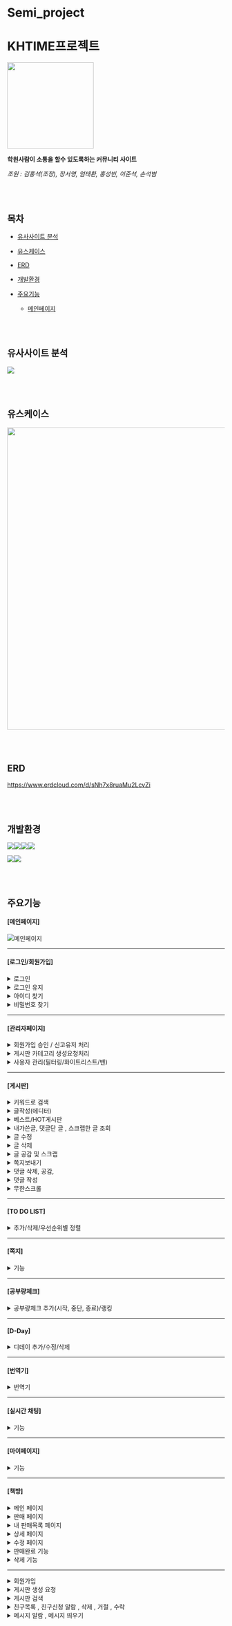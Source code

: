 # Semi_project

<h1>KHTIME프로젝트</h1>

<img src="https://github.com/hongsuk2615/Semi_project/assets/117423274/789b81d6-8efd-4ae3-8a52-bec223a5c9fb" width="200" height="200">

<b> 학원사람이 소통을 할수 있도록하는 커뮤니티 사이트 </b>

<i>조원 : 김홍석(조장), 장서영, 엄태환, 홍성빈, 이준석, 손석범</i>

<br><br>
<h2>목차</h2>

* [유사사이트 분석](#유사사이트-분석)

* [유스케이스](#유스케이스)

* [ERD](#erd)

* [개발환경](#개발환경)

* [주요기능](#주요기능)
  * [메인페이지](#메인페이지)

<br><br>

<h2>유사사이트 분석</h2>

<img src="https://github.com/hongsuk2615/Semi_project/assets/117423274/62f071b7-77a9-4c5d-8d17-f9c59aad5349">



<br><br>
<h2>유스케이스</h2>

<img src="https://github.com/hongsuk2615/Semi_project/assets/117423274/bd6f5fa3-938e-4c0c-b705-8aebfdbb7c0f" width = "600" height="700">



<br><br>
<h2>ERD</h2>
<a href="https://www.erdcloud.com/d/E8y2JgZpyspgJ7SPj">https://www.erdcloud.com/d/sNh7x8ruaMu2LcvZi</a>

<br><br>
<h2>개발환경</h2>

<img src="https://img.shields.io/badge/html5-E34F26?style=for-the-badge&logo=html5&logoColor=white"><img src="https://img.shields.io/badge/css-1572B6?style=for-the-badge&logo=css3&logoColor=white"><img src="https://img.shields.io/badge/javascript-F7DF1E?style=for-the-badge&logo=javascript&logoColor=white"><img src="https://img.shields.io/badge/jquery-0769AD?style=for-the-badge&logo=jquery&logoColor=white">


<img src="https://img.shields.io/badge/eclipse-2C2255?style=for-the-badge&logo=eclipseide&logoColor=white"><img src="https://img.shields.io/badge/ORACLE_SQLDEVELOPER-9F1D20?style=for-the-badge&logo=ORACLE&logoColor=white">

<br><br>
<h2>주요기능</h2>

 <h4>[메인페이지]</h4>

![메인페이지](https://github.com/hongsuk2615/Semi_project/assets/117423274/dc68d98c-6124-454e-bf1b-b52b3511e999)


<hr/>

 <h4>[로그인/회원가입]</h4>


<details>
<summary>로그인</summary>
<div markdown="1">
 
![로그인](https://github.com/hongsuk2615/Semi_project/assets/117423182/b5a2c6d3-4bdf-44f5-a1eb-c90dbd07f71b)

</div>
</details>

<details>
<summary>로그인 유지</summary>
<div markdown="1">
 
![로그인유지](https://github.com/hongsuk2615/Semi_project/assets/117423182/834e2d9e-5b6b-43a0-b8c8-00585c965a96)

</div>
</details>

<details>
<summary>아이디 찾기</summary>
<div markdown="1">
 
![아이디찾기](https://github.com/hongsuk2615/Semi_project/assets/117423182/7876f98d-2ec5-4f5f-8ea2-fc8225ca09dc)

</div>
</details>

<details>
<summary>비밀번호 찾기</summary>
<div markdown="1">
 
![비밀번호찾기](https://github.com/hongsuk2615/Semi_project/assets/117423182/34a4e868-b55e-4c07-bf4e-1d074f221028)

</div>
</details>
<hr/>

<h4>[관리자페이지]</h4>


<details>
<summary>회원가입 승인 / 신고유저 처리</summary>
<div markdown="1">
  
![회원가입승인, 사용자 관리](https://github.com/hongsuk2615/Semi_project/assets/117423274/7716b2db-d401-444a-9e13-eac1f4e5776f)


</div>
</details>

<details>
<summary>게시판 카테고리 생성요청처리</summary>
<div markdown="1">
 
![게시판 카테고리 생성요청처리](https://github.com/hongsuk2615/Semi_project/assets/117423274/f3de8a23-319a-4834-885f-96e004832c27)

</div>
</details>

<details>
<summary>사용자 관리(필터링/화이트리스트/밴)</summary>
<div markdown="1">
 
![사용자 필터링,관리](https://github.com/hongsuk2615/Semi_project/assets/117423274/e85073b7-95c2-477f-85ca-23a523bc79b5)


</div>
</details>


<hr/>



 <h4>[게시판]</h4>


<details>
<summary>키워드로 검색</summary>
<div markdown="1">
  
![검색](https://github.com/hongsuk2615/Semi_project/assets/117423274/9fdd2d85-a8d6-421f-bd31-2fadaf7f1166)


</div>
</details>

<details>
<summary>글작성(에디터)</summary>
<div markdown="1">
  
![에디터](https://github.com/hongsuk2615/Semi_project/assets/117423274/37a9586e-f191-40de-958c-9cd7f051bb60)


</div>
</details>

<details>
<summary>베스트/HOT게시판</summary>
<div markdown="1">
  
![베스트게시판](https://github.com/hongsuk2615/Semi_project/assets/117423274/765020e4-4653-4e74-ad1f-a6677e410170)


</div>
</details>

<details>
<summary>내가쓴글, 댓글단 글 , 스크랩한 글 조회</summary>
<div markdown="1">
  
![내가쓴글,댓글,스크랩](https://github.com/hongsuk2615/Semi_project/assets/117423274/fcc076dc-fdb4-4c98-b044-73c151fd35a4)

</div>
</details>

<details>
<summary>글 수정</summary>
<div markdown="1">
  
![글수정](https://github.com/hongsuk2615/Semi_project/assets/117423182/4b11eca4-0853-4ea0-8bb2-5ca988b29cbb)

</div>
</details>

<details>
<summary>글 삭제</summary>
<div markdown="1">
  
![글삭제](https://github.com/hongsuk2615/Semi_project/assets/117423182/082a818a-2ee9-4dfb-ae95-5053c5dfc5a6)

</div>
</details>

<details>
<summary>글 공감 및 스크랩</summary>
<div markdown="1">
  
![공감및스크랩](https://github.com/hongsuk2615/Semi_project/assets/117423182/632c449f-d874-4b03-95dc-7ad99d2d6286)

</div>
</details>

<details>
<summary>쪽지보내기</summary>
<div markdown="1">
  
![쪽지보내기](https://github.com/hongsuk2615/Semi_project/assets/117423182/2bad85ad-9088-4a17-a6a4-145d4ba9f451)

</div>
</details>

<details>
<summary>댓글 삭제, 공감, </summary>
<div markdown="1">
  
![삭제공감](https://github.com/hongsuk2615/Semi_project/assets/117423182/94a60a75-527f-41fc-b18e-a376cd241092)

</div>
</details>

<details>
<summary>댓글 작성 </summary>
<div markdown="1">
  
![댓글](https://github.com/hongsuk2615/Semi_project/assets/117423182/0b611705-9b8d-4cf6-b7aa-f6320a5c2885)


</div>
</details>

<details>
<summary>무한스크롤 </summary>
<div markdown="1">
  
![무한스크롤](https://github.com/hongsuk2615/Semi_project/assets/117423182/bc2349d6-8e41-4a47-a231-a049d8d4393a)

</div>
</details>
<hr/>

 <h4>[TO DO LIST]</h4>


<details>
<summary>추가/삭제/우선순위별 정렬</summary>
<div markdown="1">
  
![TODOLIST](https://github.com/hongsuk2615/Semi_project/assets/117423274/5a0239df-6937-4feb-b120-72f96aeb760b)

</div>
</details>

<hr/>


 <h4>[쪽지]</h4>


<details>
<summary>기능</summary>
<div markdown="1">
  
 움짤

</div>
</details>

<hr/>

 <h4>[공부량체크]</h4>


<details>
<summary>공부량체크 추가(시작, 중단, 종료)/랭킹</summary>
<div markdown="1">
  
![공부량체크gif](https://github.com/hongsuk2615/Semi_project/assets/117423689/5bc14ba8-a000-468d-b785-2a9ad2862f00)


</div>
</details>

<hr/>


 <h4>[D-Day]</h4>


<details>
<summary>디데이 추가/수정/삭제</summary>
<div markdown="1">
  
 ![디데이gif](https://github.com/hongsuk2615/Semi_project/assets/117423689/91362d8d-0b7a-43c1-9aac-34242440c49a)


</div>
</details>

<hr/>

 <h4>[번역기]</h4>


<details>
<summary>번역기</summary>
<div markdown="1">
  
 ![번역기 gif](https://github.com/hongsuk2615/Semi_project/assets/117423689/d499fd99-7588-4b4a-a22e-8d41a8503253)


</div>
</details>

<hr/>

 <h4>[실시간 채팅]</h4>


<details>
<summary>기능</summary>
<div markdown="1">
  
 움짤

</div>
</details>

<hr/>

 <h4>[마이페이지]</h4>


<details>
<summary>기능</summary>
<div markdown="1">
  
 움짤

</div>
</details>

<hr/>

 <h4>[책방]</h4>


<details>
<summary>메인 페이지</summary>
<div markdown="1">
 
  ![ezgif com-video-to-gif (13)](https://github.com/hongsuk2615/Semi_project/assets/117426079/652b013f-279d-41b6-a564-9177b4714193)

</div>
</details>

<details>
<summary>판매 페이지</summary>
<div markdown="1">
  
 ![ezgif com-video-to-gif (14)](https://github.com/hongsuk2615/Semi_project/assets/117426079/78ffd85f-cac4-4c8a-97f4-7d3e7908b8c5)

</div>
</details>

<details>
<summary>내 판매목록 페이지</summary>
<div markdown="1">
  
 ![ezgif com-video-to-gif (15)](https://github.com/hongsuk2615/Semi_project/assets/117426079/664f9e2e-dd54-4e87-8d99-3adbcefa04a5)

</div>
</details>

<details>
<summary>상세 페이지</summary>
<div markdown="1">
  
 ![ezgif com-video-to-gif (16)](https://github.com/hongsuk2615/Semi_project/assets/117426079/49a5348a-5e72-4077-a895-f784ce3d99f4)

</div>
</details>

<details>
<summary>수정 페이지</summary>
<div markdown="1">
  
 ![ezgif com-video-to-gif (17)](https://github.com/hongsuk2615/Semi_project/assets/117426079/f13e7cc9-920b-4f6e-838f-8f774b1cc356)

</div>
</details>

<details>
<summary>판매완료 기능</summary>
<div markdown="1">
  
 ![ezgif com-video-to-gif (18)](https://github.com/hongsuk2615/Semi_project/assets/117426079/aeb9177f-94f7-47ed-8fe4-5e71b0810a44)

</div>
</details>

<details>
<summary>삭제 기능</summary>
<div markdown="1">
  
 ![ezgif com-video-to-gif (19)](https://github.com/hongsuk2615/Semi_project/assets/117426079/e948919e-44e2-4cf9-8b96-4d4d5145f293)

</div>
</details>


<hr/>

<details>
<summary>회원가입</summary>
<div markdown="1">
 
![ezgif-3-3468b117d7](https://github.com/hongsuk2615/Semi_project/assets/117425138/46c94ef8-d494-46ef-8a7c-cbef2c1abfce)



</div>
</details>


<details>
<summary>게시판 생성 요청</summary>
<div markdown="1">
  
![ezgif-3-30428283c6](https://github.com/hongsuk2615/Semi_project/assets/117425138/9f76d1e4-9905-420b-b74f-505c2f8977ee)


</div>
</details>

<details>
<summary>게시판 검색</summary>
<div markdown="1">
  
![ezgif-3-9a7f56281b](https://github.com/hongsuk2615/Semi_project/assets/117425138/125129e7-88f0-4226-8a86-4cbc33ec15f0)


</div>
</details>

<details>
<summary>친구목록 , 친구신청 알람 , 삭제 , 거절 , 수락</summary>
<div markdown="1">
  

https://github.com/hongsuk2615/Semi_project/assets/117425138/03ad5900-e8ff-4aea-a403-e09da8c353a9




</div>
</details>

<details>
<summary>메시지 알람 , 메시지 띄우기</summary>
<div markdown="1">
  
![ezgif-3-7789180726](https://github.com/hongsuk2615/Semi_project/assets/117425138/d742b63e-196b-4c21-8195-67edbe66b03c)


</div>
</details>
